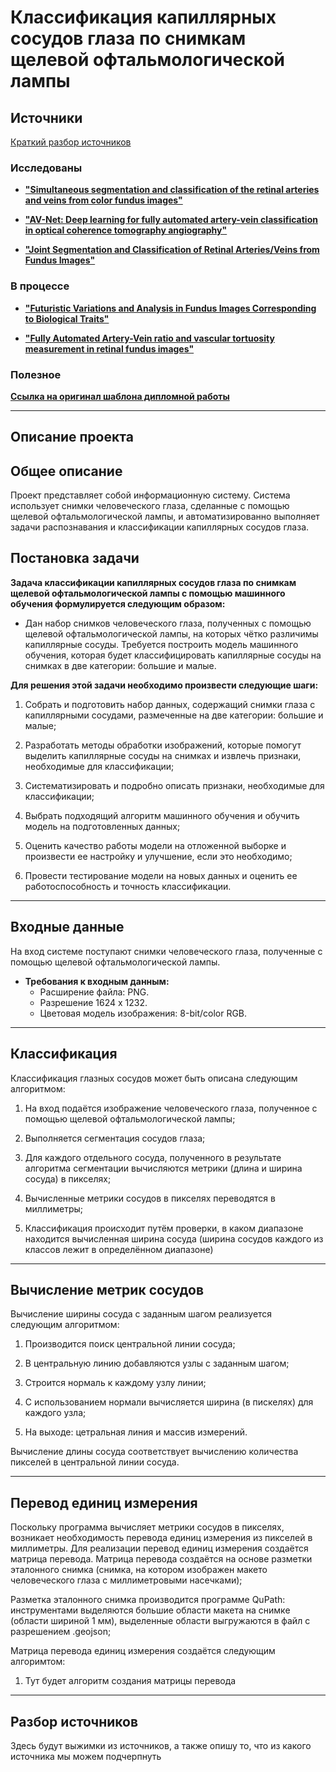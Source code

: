 # **Классификация капиллярных сосудов глаза по снимкам щелевой офтальмологической лампы**

## **Источники**

[Краткий разбор источников](#разбор-источников)

### Исследованы
* [**"Simultaneous segmentation and classification of the retinal arteries and veins from color fundus images"**](https://arxiv.org/pdf/2209.09582.pdf)

* [**"AV-Net: Deep learning for fully automated artery-vein classification in optical coherence tomography angiography"**](https://arxiv.org/ftp/arxiv/papers/2006/2006.03742.pdf)

* [**"Joint Segmentation and Classification of Retinal Arteries/Veins from Fundus Images"**](https://arxiv.org/pdf/1903.01330.pdf)

### В процессе
* [**"Futuristic Variations and Analysis in Fundus Images Corresponding to Biological Traits"**](https://arxiv.org/pdf/2302.03839.pdf)

* [**"Fully Automated Artery-Vein ratio and vascular tortuosity measurement in retinal fundus images"**](https://arxiv.org/pdf/2301.01791.pdf)

### Полезное

[**Ссылка на оригинал шаблона дипломной работы**](https://github.com/SoprachevAK/SPBSTU-Latex-template-diploma)

* * *

## **Описание проекта**
## Общее описание
Проект представляет собой информационную систему. Система использует снимки человеческого глаза, сделанные с помощью щелевой офтальмологической лампы, и автоматизированно выполняет задачи распознавания и классификации капиллярных сосудов глаза.

## Постановка задачи
**Задача классификации капиллярных сосудов глаза по снимкам щелевой офтальмологической лампы с помощью машинного обучения формулируется следующим образом:**

* Дан набор снимков человеческого глаза, полученных с помощью щелевой офтальмологической лампы, на которых чётко различимы капиллярные сосуды. Требуется построить модель машинного обучения, которая будет классифицировать капиллярные сосуды на снимках в две категории: большие и малые.

**Для решения этой задачи необходимо произвести следующие шаги:**

1. Собрать и подготовить набор данных, содержащий снимки глаза с капиллярными сосудами, размеченные на две категории: большие и малые;


2. Разработать методы обработки изображений, которые помогут выделить капиллярные сосуды на снимках и извлечь признаки, необходимые для классификации;

2. Систематизировать и подробно описать признаки, необходимые для классификации;

3. Выбрать подходящий алгоритм машинного обучения и обучить модель на подготовленных данных;

4. Оценить качество работы модели на отложенной выборке и произвести ее настройку и улучшение, если это необходимо;

5. Провести тестирование модели на новых данных и оценить ее работоспособность и точность классификации.

* * *

## Входные данные

На вход системе поступают снимки человеческого глаза, полученные с помощью щелевой офтальмологической лампы. 
* **Требования к входным данным:**
  * Расширение файла: PNG.
  * Разрешение 1624 x 1232.
  * Цветовая модель изображения: 8-bit/color RGB.  

* * *
  
## Классификация

Классификация глазных сосудов может быть описана следующим алгоритмом:

1. На вход подаётся изображение человеческого глаза, полученное с помощью щелевой офтальмологической лампы;

2. Выполняется сегментация сосудов глаза;

3. Для каждого отдельного сосуда, полученного в результате алгоритма сегментации вычисляются метрики (длина и ширина сосуда) в пикселях;

4. Вычисленные метрики сосудов в пикселях переводятся в миллиметры;

5. Классификация происходит путём проверки, в каком диапазоне находится вычисленная ширина сосуда (ширина сосудов каждого из классов лежит в определённом диапазоне)


* * * 

## Вычисление метрик сосудов

Вычисление ширины сосуда с заданным шагом реализуется следующим алгоритмом:

1. Производится поиск центральной линии сосуда;

2. В центральную линию добавляются узлы с заданным шагом;

3. Строится нормаль к каждому узлу линии;

4. С использованием нормали вычисляется ширина (в пискелях) для каждого узла;

5. На выходе: цетральная линия и массив измерений.

Вычисление длины сосуда соответствует вычислению количества пикселей в центральной линии сосуда.

* * *

## Перевод единиц измерения

Поскольку программа вычисляет метрики сосудов в пикселях, возникает необходимость перевода единиц измерения из пикселей в миллиметры. Для реализации перевод единиц измерения создаётся матрица перевода. Матрица перевода создаётся на основе разметки эталонного снимка (снимка, на котором изображен макето человеческого глаза с миллиметровыми насечками);

Разметка эталонного снимка производится программе QuPath: инструментами выделяются большие области макета на снимке (области шириной 1 мм), выделенные области выгружаются в файл с разрешением .geojson;

Матрица перевода единиц измерения создаётся следующим алгоримтом:
 1. Тут будет алгоритм создания матрицы перевода

* * *

## **Разбор источников**

 Здесь будут выжимки из источников, а также опишу то, что из какого источника мы можем подчерпнуть
